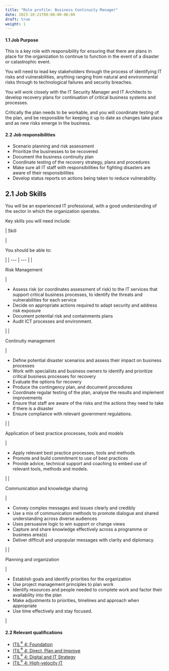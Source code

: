 ```yaml
---
title: "Role profile: Business Continuity Manager"
date: 2023-10-21T00:00:00-06:00
draft: true
weight: 1
---
```


#### 1.1 Job Purpose

This is a key role with responsibility for ensuring that there are plans in place for the organization to continue to function in the event of a disaster or catastrophic event.

You will need to lead key stakeholders through the process of identifying IT risks and vulnerabilities, anything ranging from natural and environmental risks through to technological failures and security breaches.

You will work closely with the IT Security Manager and IT Architects to develop recovery plans for continuation of critical business systems and processes.

Critically the plan needs to be workable, and you will coordinate testing of the plan, and be responsible for keeping it up to date as changes take place and as new risks emerge in the business.

#### 2.2 Job responsibilities

* Scenario planning and risk assessment
* Prioritize the businesses to be recovered
* Document the business continuity plan
* Coordinate testing of the recovery strategy, plans and procedures
* Make sure all IT staff with responsibilities for fighting disasters are aware of their responsibilities
* Develop status reports on actions being taken to reduce vulnerability.

## 2.1 Job Skills

You will be an experienced IT professional, with a good understanding of the sector in which the organization operates.

Key skills you will need include:

| 
Skill

 | 

You should be able to:

 |
| --- | --- |
| 

Risk Management

 | 

* Assess risk (or coordinates assessment of risk) to the IT services that support critical business processes, to identify the threats and vulnerabilities for each service
* Decide on appropriate actions required to adapt security and address risk exposure
* Document potential risk and containments plans
* Audit ICT processes and environment.

 |
| 

Continuity management

 | 

* Define potential disaster scenarios and assess their impact on business processes
* Work with specialists and business owners to identify and prioritize critical business processes for recovery
* Evaluate the options for recovery
* Produce the contingency plan, and document procedures
* Coordinate regular testing of the plan, analyse the results and implement improvements
* Ensure that staff are aware of the risks and the actions they need to take if there is a disaster
* Ensure compliance with relevant government regulations.

 |
| 

Application of best practice processes, tools and models

 | 

* Apply relevant best practice processes, tools and methods
* Promote and build commitment to use of best practices
* Provide advice, technical support and coaching to embed use of relevant tools, methods and models.

 |
| 

Communication and knowledge sharing

 | 

* Convey complex messages and issues clearly and credibly
* Use a mix of communication methods to promote dialogue and shared understanding across diverse audiences
* Uses persuasive logic to win support or change views
* Capture and share knowledge effectively across a programme or business area(s)
* Deliver difficult and unpopular messages with clarity and diplomacy.

 |
| 

Planning and organization

 | 

* Establish goals and identify priorities for the organization
* Use project management principles to plan work
* Identify resources and people needed to complete work and factor their availability into the plan
* Make adjustments to priorities, timelines and approach when appropriate
* Use time effectively and stay focused.

 |

#### 2.2 Relevant qualifications

* [ITIL<sup>®</sup> 4: Foundation](https://www.axelos.com/certifications/itil-service-management/itil-4-foundation)
* [ITIL<sup>®</sup> 4: Direct, Plan and Improve](https://www.axelos.com/certifications/itil-service-management/managing-professional/direct-plan-and-improve)
* [ITIL<sup>®</sup> 4: Digital and IT Strategy](https://www.axelos.com/certifications/itil-service-management/strategic-leader/digital-and-it-strategy)
* [ITIL<sup>®</sup> 4: High-velocity IT](https://www.axelos.com/certifications/itil-service-management/managing-professional/high-velocity-it)
